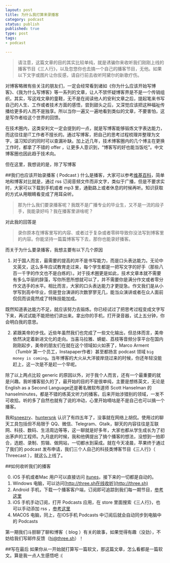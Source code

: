 ```yaml
--- 
layout: post
title: 为什么我打算来录播客
category: podcast
status: publish 
published: true
type: post
tags: 
- podcast

---
```

> 请注意，这篇文章的目的其实比较单纯，就是诱骗你来收听我们刚刚上线的播客节目《三人行》，以及忽悠你也去搞一个自己的播客节目，无他。如果以下文字或图片让你反感，请自行前去收听阿黛尔的新歌疗伤。

对博客略微有些关注的朋友们，一定会经常看到诸如《你为什么应该开始写博客》、《我为什么写博客》等一系列的文章，让人不禁怀疑博客界是不是一个传销组织。其实，写这戏文章的童鞋，无不是在阅读他人的安利文章之后，提起笔来书写自己的人生、工作或者技术方面的感悟，尝到甜头之后，又深觉应该把这种福祉传播给更多的人而不是独享。所以当你一遍又一遍地看到类似的文章，不要害怕，这是写作者给这个世界的回馈。

在技术圈内，这类安利文一定会提到的一点，就是写博客能够锻炼文字表达能力，而这往往是IT工作者不擅长的。通过写博客，把自己的思考过程梳理并整理为文字，温习知识的同时可以查漏补缺。加上近几年，技术博客圈内的几个博主在更换工作时，都拿了不错的 offer ，让更多人意识到，“博客写的好也能当饭吃”。中文博客圈也因此趋于技术向。

但在这里，我想说的是，除了写博客

##我们也应该开始录播客 ( Podcast )
什么是播客，大家可以参考[维基百科](https://zh.wikipedia.org/zh/%E6%92%AD%E5%AE%A2)，简单地和博客对比就是，通过 rss 订阅音频文件而非文字，类似于广播，但是不要求实时，大家可以下载到手机或者 mp3 里，通勤路上或者休息的时候再听。知识获取的方式从用眼睛看变成了用耳朵听。

> 那为什么我们要录播客呢？我既不是广播专业的毕业生，又不是一流的段子手，我能录好吗？我在播客里讲啥呢？

对此我的回答是
> 录你原本在博客里写的内容、或者过于复杂或者零碎导致你没法写到博客里的内容。你能坚持一篇篇博客写下去，那你也能录好播客。

而关于为什么要录播客，我想主要有以下几个原因

1. 对于国人而言，最需要的提高的并不是书写能力，而是口头表达能力。无论中文英文，这么多年应试教育走过来，每个学生都是一把写文字的好手（那些八百一千字的作文也不是白练的）。对于技术圈更是如此，技术文章本就不需要有多么华丽的辞藻，写你所思所想就可以了，并不需要你是满分作文或者零分作文选手的水平。相比而言，大家的口头表达能力才更捉急。作文我们是从小学写到高中毕业，但是登台演讲的次数寥寥无几，能当众演讲或者在众人面前侃侃而谈竟然成了特殊技能加成。

  既然知道表达能力不足，就应该努力去锻炼。你已经试过了把思考过程变成文字写下来，再试试能不能把他们讲出来。拿出你的手机，打开录音器，试上五分钟，你会明白我的意思。

2. 紧跟美帝的步伐。近些年虽然我们也完成了一些文化输出，但总体而言，美帝依然决定着新进文化的走向。当喜马拉雅、蜻蜓、荔枝等音频分享平台在国内刚刚起步，美帝的朋友们在就在这个领域如火如荼了，Marco Arment（Tumblr 第一个员工，Instapaper作者）甚至都扬言 podcast 领域 `big money is coming`。当年博客的大火从大洋彼岸烧过来的时候，你还年轻没能赶上，这一次是不是赶一个早呢。

除了以上两点比较 generic 的原因以外，对于我个人而言，还有一个最重要的就是兴趣。我听播客挺久的了，最开始的目的不是很单纯，主要是想练英文，无论是English as a Second Language还是著名微软布道师 Scott Hanselman 的 hanselminutes，都是不错的练英文听力的播客。后来开始涉猎别的领域，一发不可收拾。听的多了自然也就有了说的冲动，心里开始嘀咕是不是自己也可以搞一个播客。

我和[sneezry](https://sneezry.com)、[huntersnk](https://huntersnk.com) 认识了有四五年了，没事就在网络上胡侃。使用过的聊天工具包括但不局限于 QQ、微信、Telegram、Gtalk，聊天的内容往往是互联网、科技、数码、生活周边等等，这一聊就是好多年，大家也都从学生成长为了初出茅庐的工程师。九月底的时候，我和他俩提出了搞个播客的想法，没想到一拍即合，选题、录制、剪辑、做网站，一切都水到渠成。就在今天凌晨，苹果终于通过了我们的 podcast 发布申请，我们三个人自己的科技类博客节目《三人行》（ Threecast ），就这么上线了。

##如何收听我们的播客

0. iOS 手机或者Mac 用户可以直接访问 [itunes](
https://itunes.apple.com/cn/podcast/san-ren-xing/id1052351099?mt=2)，接下来的一切都是自动的。
1. Windows 电脑，可以访问[http://three.sh在线收听](http://three.sh)
2. Android 手机，下载一个播客客户端，订阅即可追踪到我们每一期节目，[参考这里](https://gist.github.com/rebornix/65f10eaa31d6aaeaebd4)
3. iOS 手机手动订阅，打开 Podcasts 应用，在 store 里面搜索《三人行》，也可以手动添加 rss ，[参考这里](https://gist.github.com/huntersnk/d1ee900347bbb673c523)
4. MACOS 电脑，同上，在IOS手机 Podcasts 中订阅后就会自动同步到电脑中的 Podcasts

第一期我们斗胆聊了聊和博客（ blog ）有关的故事，如果觉得有趣（没劲），不妨给我们写邮件反馈（hi@three.sh）！

##写在最后
如果你从一开始就打算写一篇软文，那这篇文章，怎么看都是一篇软文。算是我一点人生感悟吧 :(
